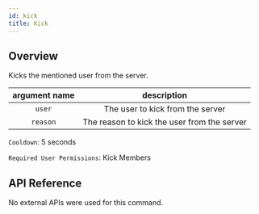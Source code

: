 ```yaml
---
id: kick
title: Kick
---
```


## Overview

Kicks the mentioned user from the server.

| argument name |                 description                 |
| :-----------: | :-----------------------------------------: |
|    `user`     |      The user to kick from the server       |
|   `reason`    | The reason to kick the user from the server |

`Cooldown`: 5 seconds

`Required User Permissions`: Kick Members

## API Reference

No external APIs were used for this command.
